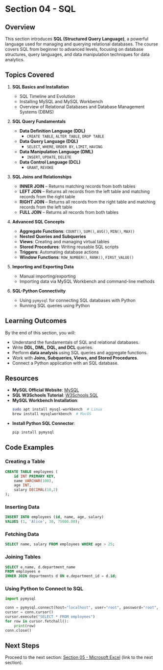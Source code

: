 # Section 04 - SQL

## Overview
This section introduces **SQL (Structured Query Language)**, a powerful language used for managing and querying relational databases. The course covers SQL from beginner to advanced levels, focusing on database structures, query languages, and data manipulation techniques for data analytics.

## Topics Covered
1. **SQL Basics and Installation**
   - SQL Timeline and Evolution
   - Installing MySQL and MySQL Workbench
   - Overview of Relational Databases and Database Management Systems (DBMS)

2. **SQL Query Fundamentals**
   - **Data Definition Language (DDL)**
     - `CREATE TABLE`, `ALTER TABLE`, `DROP TABLE`
   - **Data Query Language (DQL)**
     - `SELECT`, `WHERE`, `ORDER BY`, `LIMIT`, `HAVING`
   - **Data Manipulation Language (DML)**
     - `INSERT`, `UPDATE`, `DELETE`
   - **Data Control Language (DCL)**
     - `GRANT`, `REVOKE`

3. **SQL Joins and Relationships**
   - **INNER JOIN** – Returns matching records from both tables
   - **LEFT JOIN** – Returns all records from the left table and matching records from the right table
   - **RIGHT JOIN** – Returns all records from the right table and matching records from the left table
   - **FULL JOIN** – Returns all records from both tables

4. **Advanced SQL Concepts**
   - **Aggregate Functions**: `COUNT()`, `SUM()`, `AVG()`, `MIN()`, `MAX()`
   - **Nested Queries and Subqueries**
   - **Views**: Creating and managing virtual tables
   - **Stored Procedures**: Writing reusable SQL scripts
   - **Triggers**: Automating database actions
   - **Window Functions**: `ROW_NUMBER()`, `RANK()`, `FIRST_VALUE()`

5. **Importing and Exporting Data**
   - Manual importing/exporting
   - Importing data via MySQL Workbench and command-line methods

6. **SQL-Python Connectivity**
   - Using `pymysql` for connecting SQL databases with Python
   - Running SQL queries using Python

## Learning Outcomes
By the end of this section, you will:
- Understand the fundamentals of SQL and relational databases.
- Write **DDL, DML, DQL, and DCL** queries.
- Perform **data analysis** using SQL queries and aggregate functions.
- Work with **Joins, Subqueries, Views, and Stored Procedures**.
- Connect a Python application with an SQL database.

## Resources
- **MySQL Official Website**: [MySQL](https://www.mysql.com/)
- **SQL W3Schools Tutorial**: [W3Schools SQL](https://www.w3schools.com/sql/)
- **MySQL Workbench Installation**:
  ```bash
  sudo apt install mysql-workbench  # Linux
  brew install mysqlworkbench  # MacOS
  ```
- **Install Python SQL Connector**:
  ```bash
  pip install pymysql
  ```

## Code Examples

### Creating a Table
```sql
CREATE TABLE employees (
    id INT PRIMARY KEY,
    name VARCHAR(100),
    age INT,
    salary DECIMAL(10,2)
);
```

### Inserting Data
```sql
INSERT INTO employees (id, name, age, salary)
VALUES (1, 'Alice', 30, 75000.00);
```

### Fetching Data
```sql
SELECT name, salary FROM employees WHERE age > 25;
```

### Joining Tables
```sql
SELECT e.name, d.department_name 
FROM employees e 
INNER JOIN departments d ON e.department_id = d.id;
```

### Using Python to Connect to SQL
```python
import pymysql

conn = pymysql.connect(host="localhost", user="root", password="root", database="company_db")
cursor = conn.cursor()
cursor.execute("SELECT * FROM employees")
for row in cursor.fetchall():
    print(row)
conn.close()
```

## Next Steps
Proceed to the next section: [Section 05 - Microsoft Excel](#) (link to the next section).